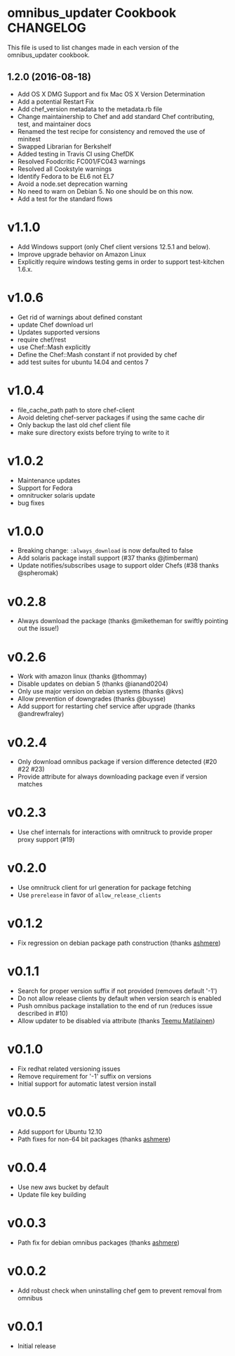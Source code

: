 # omnibus_updater Cookbook CHANGELOG

This file is used to list changes made in each version of the omnibus_updater cookbook.

## 1.2.0 (2016-08-18)

- Add OS X DMG Support and fix Mac OS X Version Determination
- Add a potential Restart Fix
- Add chef_version metadata to the metadata.rb file
- Change maintainership to Chef and add standard Chef contributing, test, and maintainer docs
- Renamed the test recipe for consistency and removed the use of minitest
- Swapped Librarian for Berkshelf
- Added testing in Travis CI using ChefDK
- Resolved Foodcritic FC001/FC043 warnings
- Resolved all Cookstyle warnings
- Identify Fedora to be EL6 not EL7
- Avoid a node.set deprecation warning
- No need to warn on Debian 5\. No one should be on this now.
- Add a test for the standard flows

# v1.1.0

- Add Windows support (only Chef client versions 12.5.1 and below).
- Improve upgrade behavior on Amazon Linux
- Explicitly require windows testing gems in order to support test-kitchen 1.6.x.

# v1.0.6

- Get rid of warnings about defined constant
- update Chef download url
- Updates supported versions
- require chef/rest
- use Chef::Mash explicitly
- Define the Chef::Mash constant if not provided by chef
- add test suites for ubuntu 14.04 and centos 7

# v1.0.4

- file_cache_path path to store chef-client
- Avoid deleting chef-server packages if using the same cache dir
- Only backup the last old chef client file
- make sure directory exists before trying to write to it

# v1.0.2

- Maintenance updates
- Support for Fedora
- omnitrucker solaris update
- bug fixes

# v1.0.0

- Breaking change: `:always_download` is now defaulted to false
- Add solaris package install support (#37 thanks @jtimberman)
- Update notifies/subscribes usage to support older Chefs (#38 thanks @spheromak)

# v0.2.8

- Always download the package (thanks @miketheman for swiftly pointing out the issue!)

# v0.2.6

- Work with amazon linux (thanks @thommay)
- Disable updates on debian 5 (thanks @ianand0204)
- Only use major version on debian systems (thanks @kvs)
- Allow prevention of downgrades (thanks @buysse)
- Add support for restarting chef service after upgrade (thanks @andrewfraley)

# v0.2.4

- Only download omnibus package if version difference detected (#20 #22 #23)
- Provide attribute for always downloading package even if version matches

# v0.2.3

- Use chef internals for interactions with omnitruck to provide proper proxy support (#19)

# v0.2.0

- Use omnitruck client for url generation for package fetching
- Use `prerelease` in favor of `allow_release_clients`

# v0.1.2

- Fix regression on debian package path construction (thanks [ashmere](https://github.com/ashmere))

# v0.1.1

- Search for proper version suffix if not provided (removes default '-1')
- Do not allow release clients by default when version search is enabled
- Push omnibus package installation to the end of run (reduces issue described in #10)
- Allow updater to be disabled via attribute (thanks [Teemu Matilainen](https://github.com/tmatilai))

# v0.1.0

- Fix redhat related versioning issues
- Remove requirement for '-1' suffix on versions
- Initial support for automatic latest version install

# v0.0.5

- Add support for Ubuntu 12.10
- Path fixes for non-64 bit packages (thanks [ashmere](https://github.com/ashmere))

# v0.0.4

- Use new aws bucket by default
- Update file key building

# v0.0.3

- Path fix for debian omnibus packages (thanks [ashmere](https://github.com/ashmere))

# v0.0.2

- Add robust check when uninstalling chef gem to prevent removal from omnibus

# v0.0.1

- Initial release
